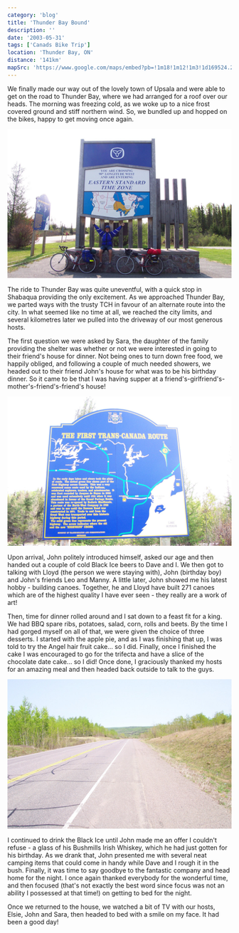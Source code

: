 ```yaml
---
category: 'blog'
title: 'Thunder Bay Bound'
description: ''
date: '2003-05-31'
tags: ['Canads Bike Trip']
location: 'Thunder Bay, ON'
distance: '141km'
mapSrc: 'https://www.google.com/maps/embed?pb=!1m18!1m12!1m3!1d169524.23436070318!2d-89.38060766523428!3d48.402473481017275!2m3!1f0!2f0!3f0!3m2!1i1024!2i768!4f13.1!3m3!1m2!1s0x4d5921774c16e98d%3A0x3d0557348f1d8b74!2sThunder%20Bay%2C%20ON!5e0!3m2!1sen!2sca!4v1609175151180!5m2!1sen!2sca'
---
```

We finally made our way out of the lovely town of Upsala and were able to get on the road to Thunder Bay, where we had arranged for a roof over our heads. The morning was freezing cold, as we woke up to a nice frost covered ground and stiff northern wind. So, we bundled up and hopped on the bikes, happy to get moving once again.

![](./can_bike_trip_178.jpg)

The ride to Thunder Bay was quite uneventful, with a quick stop in Shabaqua providing the only excitement. As we approached Thunder Bay, we parted ways with the trusty TCH in favour of an alternate route into the city. In what seemed like no time at all, we reached the city limits, and several kilometres later we pulled into the driveway of our most generous hosts.

The first question we were asked by Sara, the daughter of the family providing the shelter was whether or not we were interested in going to their friend's house for dinner. Not being ones to turn down free food, we happily obliged, and following a couple of much needed showers, we headed out to their friend John's house for what was to be his birthday dinner. So it came to be that I was having supper at a friend's-girlfriend's-mother's-friend's-friend's house!

![](./can_bike_trip_180.jpg)

Upon arrival, John politely introduced himself, asked our age and then handed out a couple of cold Black Ice beers to Dave and I. We then got to talking with Lloyd (the person we were staying with), John (birthday boy) and John's friends Leo and Manny. A little later, John showed me his latest hobby - building canoes. Together, he and Lloyd have built 271 canoes which are of the highest quality I have ever seen - they really are a work of art!

Then, time for dinner rolled around and I sat down to a feast fit for a king. We had BBQ spare ribs, potatoes, salad, corn, rolls and beets. By the time I had gorged myself on all of that, we were given the choice of three desserts. I started with the apple pie, and as I was finishing that up, I was told to try the Angel hair fruit cake... so I did. Finally, once I finished the cake I was encouraged to go for the trifecta and have a slice of the chocolate date cake... so I did! Once done, I graciously thanked my hosts for an amazing meal and then headed back outside to talk to the guys.

![](./can_bike_trip_181.jpg)

I continued to drink the Black Ice until John made me an offer I couldn't refuse - a glass of his Bushmills Irish Whiskey, which he had just gotten for his birthday. As we drank that, John presented me with several neat camping items that could come in handy while Dave and I rough it in the bush. Finally, it was time to say goodbye to the fantastic company and head home for the night. I once again thanked everybody for the wonderful time, and then focused (that's not exactly the best word since focus was not an ability I possessed at that time!) on getting to bed for the night.

Once we returned to the house, we watched a bit of TV with our hosts, Elsie, John and Sara, then headed to bed with a smile on my face. It had been a good day!